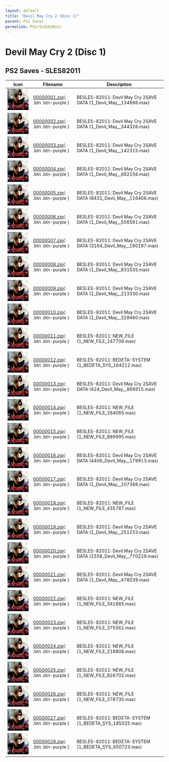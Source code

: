 ```yaml
---
layout: default
title: "Devil May Cry 2 (Disc 1)"
parent: PS2 Saves
permalink: PS2/SLES82011/
---
```

# Devil May Cry 2 (Disc 1)

## PS2 Saves - SLES82011

| Icon | Filename | Description |
|------|----------|-------------|
| ![Devil May Cry 2 (Disc 1)](icon0.png) | [00000001.zip](00000001.zip){: .btn .btn-purple } | BESLES-82011: Devil May Cry 2SAVE DATA (1_Devil_May__134686.max) |
| ![Devil May Cry 2 (Disc 1)](icon0.png) | [00000002.zip](00000002.zip){: .btn .btn-purple } | BESLES-82011: Devil May Cry 2SAVE DATA (1_Devil_May__344326.max) |
| ![Devil May Cry 2 (Disc 1)](icon0.png) | [00000003.zip](00000003.zip){: .btn .btn-purple } | BESLES-82011: Devil May Cry 2SAVE DATA (1_Devil_May__142315.max) |
| ![Devil May Cry 2 (Disc 1)](icon0.png) | [00000004.zip](00000004.zip){: .btn .btn-purple } | BESLES-82011: Devil May Cry 2SAVE DATA (1_Devil_May__682156.max) |
| ![Devil May Cry 2 (Disc 1)](icon0.png) | [00000005.zip](00000005.zip){: .btn .btn-purple } | BESLES-82011: Devil May Cry 2SAVE DATA (8431_Devil_May__116406.max) |
| ![Devil May Cry 2 (Disc 1)](icon0.png) | [00000006.zip](00000006.zip){: .btn .btn-purple } | BESLES-82011: Devil May Cry 2SAVE DATA (1_Devil_May__556591.max) |
| ![Devil May Cry 2 (Disc 1)](icon0.png) | [00000007.zip](00000007.zip){: .btn .btn-purple } | BESLES-82011: Devil May Cry 2SAVE DATA (3164_Devil_May__190197.max) |
| ![Devil May Cry 2 (Disc 1)](icon0.png) | [00000008.zip](00000008.zip){: .btn .btn-purple } | BESLES-82011: Devil May Cry 2SAVE DATA (1_Devil_May__831035.max) |
| ![Devil May Cry 2 (Disc 1)](icon0.png) | [00000009.zip](00000009.zip){: .btn .btn-purple } | BESLES-82011: Devil May Cry 2SAVE DATA (1_Devil_May__213330.max) |
| ![Devil May Cry 2 (Disc 1)](icon0.png) | [00000010.zip](00000010.zip){: .btn .btn-purple } | BESLES-82011: Devil May Cry 2SAVE DATA (1_Devil_May__329480.max) |
| ![Devil May Cry 2 (Disc 1)](icon0.png) | [00000011.zip](00000011.zip){: .btn .btn-purple } | BESLES-82011: NEW_FILE (1_NEW_FILE_247708.max) |
| ![Devil May Cry 2 (Disc 1)](icon0.png) | [00000012.zip](00000012.zip){: .btn .btn-purple } | BESLES-82011: BEDETA-SYSTEM (1_BEDETA_SYS_164212.max) |
| ![Devil May Cry 2 (Disc 1)](icon0.png) | [00000013.zip](00000013.zip){: .btn .btn-purple } | BESLES-82011: Devil May Cry 2SAVE DATA (424_Devil_May__869915.max) |
| ![Devil May Cry 2 (Disc 1)](icon0.png) | [00000014.zip](00000014.zip){: .btn .btn-purple } | BESLES-82011: NEW_FILE (1_NEW_FILE_264065.max) |
| ![Devil May Cry 2 (Disc 1)](icon0.png) | [00000015.zip](00000015.zip){: .btn .btn-purple } | BESLES-82011: NEW_FILE (1_NEW_FILE_889995.max) |
| ![Devil May Cry 2 (Disc 1)](icon0.png) | [00000016.zip](00000016.zip){: .btn .btn-purple } | BESLES-82011: Devil May Cry 2SAVE DATA (4406_Devil_May__179913.max) |
| ![Devil May Cry 2 (Disc 1)](icon0.png) | [00000017.zip](00000017.zip){: .btn .btn-purple } | BESLES-82011: Devil May Cry 2SAVE DATA (1_Devil_May__107388.max) |
| ![Devil May Cry 2 (Disc 1)](icon0.png) | [00000018.zip](00000018.zip){: .btn .btn-purple } | BESLES-82011: NEW_FILE (1_NEW_FILE_435787.max) |
| ![Devil May Cry 2 (Disc 1)](icon0.png) | [00000019.zip](00000019.zip){: .btn .btn-purple } | BESLES-82011: Devil May Cry 2SAVE DATA (1_Devil_May__251233.max) |
| ![Devil May Cry 2 (Disc 1)](icon0.png) | [00000020.zip](00000020.zip){: .btn .btn-purple } | BESLES-82011: Devil May Cry 2SAVE DATA (1558_Devil_May__770229.max) |
| ![Devil May Cry 2 (Disc 1)](icon0.png) | [00000021.zip](00000021.zip){: .btn .btn-purple } | BESLES-82011: Devil May Cry 2SAVE DATA (1_Devil_May__478039.max) |
| ![Devil May Cry 2 (Disc 1)](icon0.png) | [00000022.zip](00000022.zip){: .btn .btn-purple } | BESLES-82011: NEW_FILE (1_NEW_FILE_341885.max) |
| ![Devil May Cry 2 (Disc 1)](icon0.png) | [00000023.zip](00000023.zip){: .btn .btn-purple } | BESLES-82011: NEW_FILE (1_NEW_FILE_375561.max) |
| ![Devil May Cry 2 (Disc 1)](icon0.png) | [00000024.zip](00000024.zip){: .btn .btn-purple } | BESLES-82011: NEW_FILE (1_NEW_FILE_218808.max) |
| ![Devil May Cry 2 (Disc 1)](icon0.png) | [00000025.zip](00000025.zip){: .btn .btn-purple } | BESLES-82011: NEW_FILE (1_NEW_FILE_826702.max) |
| ![Devil May Cry 2 (Disc 1)](icon0.png) | [00000026.zip](00000026.zip){: .btn .btn-purple } | BESLES-82011: NEW_FILE (1_NEW_FILE_378735.max) |
| ![Devil May Cry 2 (Disc 1)](icon0.png) | [00000027.zip](00000027.zip){: .btn .btn-purple } | BESLES-82011: BEDETA-SYSTEM (1_BEDETA_SYS_185025.max) |
| ![Devil May Cry 2 (Disc 1)](icon0.png) | [00000028.zip](00000028.zip){: .btn .btn-purple } | BESLES-82011: BEDETA-SYSTEM (1_BEDETA_SYS_650723.max) |
